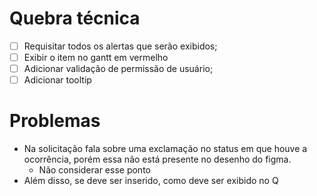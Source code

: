 # Quebra técnica

- [ ] Requisitar todos os alertas que serão exibidos;
- [ ] Exibir o item no gantt em vermelho
- [ ] Adicionar validação de permissão de usuário;
- [ ] Adicionar tooltip
# Problemas
- Na solicitação fala sobre uma exclamação no status em que houve a ocorrência, porém essa não está presente no desenho do figma.
	- Não considerar esse ponto
- Além disso, se deve ser inserido, como deve ser exibido no Q